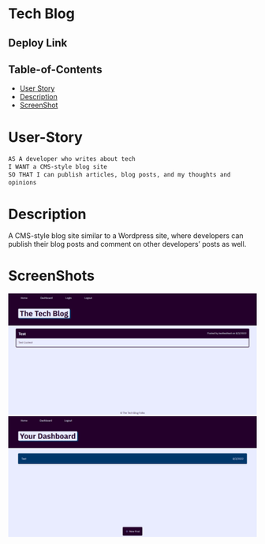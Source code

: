 # Tech Blog

## Deploy Link 



 ## Table-of-Contents

  * [User Story](#user-story)
  * [Description](#description)
  * [ScreenShot](#screenshots)

  
 # User-Story
```
AS A developer who writes about tech
I WANT a CMS-style blog site
SO THAT I can publish articles, blog posts, and my thoughts and opinions
```
# Description
A CMS-style blog site similar to a Wordpress site, where developers can publish their blog posts and comment on other developers’ posts as well.


# ScreenShots 

![Screenshot](public/images/screenshot.png)
![Screenshot](public/images/screenshot2.png)


